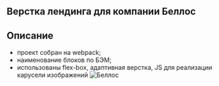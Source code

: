 
## Верстка лендинга для компании Беллос 
## Описание
- проект собран на webpack;
- наименование блоков по БЭМ;
- использованы flex-boх, адаптивная верстка, JS для реализации карусели изображений
![Беллос](https://user-images.githubusercontent.com/102763756/233657709-4a62aa7a-81b1-4c2f-8e06-8704ab00f2fc.png)

